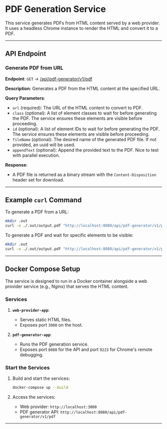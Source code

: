# PDF Generation Service

This service generates PDFs from HTML content served by a web provider. It uses a headless Chrome instance to render the
HTML and convert it to a PDF.

---

## API Endpoint

### Generate PDF from URL

**Endpoint**: `GET` -> [/api/pdf-generator/v1/pdf](http://localhost:8080/api/pdf-generator/v1/pdf)

**Description**: Generates a PDF from the HTML content at the specified URL.

**Query Parameters**:

- `url` (required): The URL of the HTML content to convert to PDF.
- `class` (optional): A list of element classes to wait for before generating the PDF. The service ensures these
  elements are visible before proceeding.
- `id` (optional): A list of element IDs to wait for before generating the PDF. The service ensures these elements are
  visible before proceeding.
- `fileName` (optional): The desired name of the generated PDF file. If not provided, an uuid will be used.
- `appendText` (optional): Append the provided text to the PDF. Nice to test with parallel execution.

**Response**:

- A PDF file is returned as a binary stream with the `Content-Disposition` header set for download.

---

## Example `curl` Command

To generate a PDF from a URL:

```bash
mkdir .out
curl -o ./.out/output.pdf "http://localhost:8080/api/pdf-generator/v1/pdf?url=https://go.dev/doc"
```

To generate a PDF and wait for specific elements to be visible:

```bash
mkdir .out
curl -o ./.out/output.pdf "http://localhost:8080/api/pdf-generator/v1/pdf?url=https://go.dev/doc/tutorial/getting-started&id=prerequisites&id=nav"
```

---

## Docker Compose Setup

The service is designed to run in a Docker container alongside a web provider service (e.g., Nginx) that serves the HTML
content.

### Services

1. **`web-provider-app`**:
    - Serves static HTML files.
    - Exposes port `3000` on the host.

2. **`pdf-generator-app`**:
    - Runs the PDF generation service.
    - Exposes port `8080` for the API and port `9223` for Chrome's remote debugging.

### Start the Services

1. Build and start the services:
   ```bash
   docker-compose up --build
   ```

2. Access the services:
    - Web provider: `http://localhost:3000`
    - PDF generator API: `http://localhost:8080/api/pdf-generator/v1/pdf`

---


